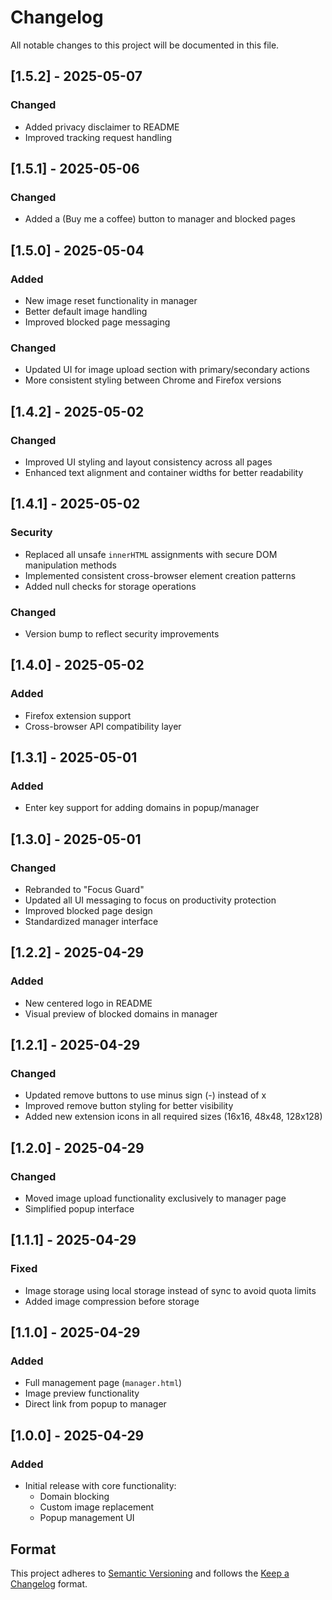 # Changelog

All notable changes to this project will be documented in this file.
## [1.5.2] - 2025-05-07
### Changed
- Added privacy disclaimer to README
- Improved tracking request handling

## [1.5.1] - 2025-05-06
### Changed
- Added a (Buy me a coffee) button to manager and blocked pages

## [1.5.0] - 2025-05-04
### Added
- New image reset functionality in manager
- Better default image handling
- Improved blocked page messaging

### Changed
- Updated UI for image upload section with primary/secondary actions
- More consistent styling between Chrome and Firefox versions

## [1.4.2] - 2025-05-02
### Changed
- Improved UI styling and layout consistency across all pages
- Enhanced text alignment and container widths for better readability

## [1.4.1] - 2025-05-02
### Security
- Replaced all unsafe `innerHTML` assignments with secure DOM manipulation methods
- Implemented consistent cross-browser element creation patterns
- Added null checks for storage operations

### Changed
- Version bump to reflect security improvements

## [1.4.0] - 2025-05-02
### Added
- Firefox extension support
- Cross-browser API compatibility layer

## [1.3.1] - 2025-05-01
### Added
- Enter key support for adding domains in popup/manager

## [1.3.0] - 2025-05-01
### Changed
- Rebranded to "Focus Guard"
- Updated all UI messaging to focus on productivity protection
- Improved blocked page design
- Standardized manager interface

## [1.2.2] - 2025-04-29
### Added
- New centered logo in README
- Visual preview of blocked domains in manager

## [1.2.1] - 2025-04-29
### Changed
- Updated remove buttons to use minus sign (-) instead of x
- Improved remove button styling for better visibility
- Added new extension icons in all required sizes (16x16, 48x48, 128x128)

## [1.2.0] - 2025-04-29
### Changed
- Moved image upload functionality exclusively to manager page
- Simplified popup interface

## [1.1.1] - 2025-04-29
### Fixed
- Image storage using local storage instead of sync to avoid quota limits
- Added image compression before storage

## [1.1.0] - 2025-04-29
### Added
- Full management page (`manager.html`)
- Image preview functionality
- Direct link from popup to manager

## [1.0.0] - 2025-04-29
### Added
- Initial release with core functionality:
  - Domain blocking
  - Custom image replacement
  - Popup management UI

## Format
This project adheres to [Semantic Versioning](https://semver.org/spec/v2.0.0.html)
and follows the [Keep a Changelog](https://keepachangelog.com/en/1.0.0/) format.
